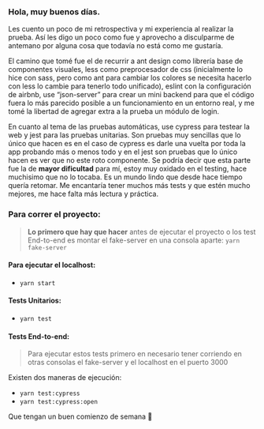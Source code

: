 ### Hola, muy buenos días.

Les cuento un poco de mi retrospectiva y  mi experiencia al realizar la prueba. Así les digo un poco como fue y aprovecho a disculparme de antemano por alguna cosa que todavía no está como me gustaría.

El camino que tomé fue el de recurrir a ant design como librería base de componentes visuales, less como preprocesador de css (inicialmente lo hice con sass, pero como ant para cambiar los colores se necesita hacerlo con less lo cambie para tenerlo todo unificado), eslint con la configuración de airbnb, use “json-server” para crear un mini backend para que el código fuera lo más parecido posible a un funcionamiento en un entorno real, y me tomé la libertad de agregar extra a la prueba un módulo de login. 

En cuanto al tema de las pruebas automáticas, use cypress para testear la web y jest para las pruebas unitarias. Son pruebas muy sencillas que lo único que hacen es en el caso de cypress es darle una vuelta por toda la app probando más o menos todo y en el jest son pruebas que lo único hacen es ver que no este roto componente. Se podría decir que esta parte fue la de **mayor dificultad** para mí, estoy muy oxidado en el testing, hace muchisimo que no lo tocaba. Es un mundo lindo que desde hace tiempo quería retomar. Me encantaría tener muchos más tests y que estén mucho mejores, me hace falta más lectura y práctica.

### Para correr el proyecto: 

> **Lo primero que hay que hacer** antes de ejecutar el proyecto o los test End-to-end es montar el fake-server en una consola aparte:  `yarn fake-server`

#### Para ejecutar el localhost: 
- `yarn start
`

#### Tests Unitarios: 
- `yarn test`

#### Tests End-to-end: 

> Para ejecutar estos tests primero en necesario tener corriendo en otras consolas el fake-server y el localhost  en el puerto 3000

Existen dos maneras de ejecución:
- `yarn test:cypress`
- `yarn test:cypress:open`

Que tengan un buen comienzo de semana 👋